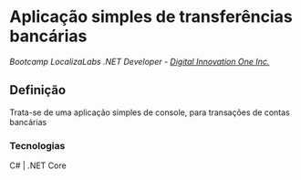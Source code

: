 # Aplicação simples de transferências bancárias

*Bootcamp LocalizaLabs .NET Developer - [Digital Innovation One Inc.](https://web.digitalinnovation.one/)*

## Definição

Trata-se de uma aplicação simples de console, para transações de contas bancárias

### Tecnologias

C# | .NET Core